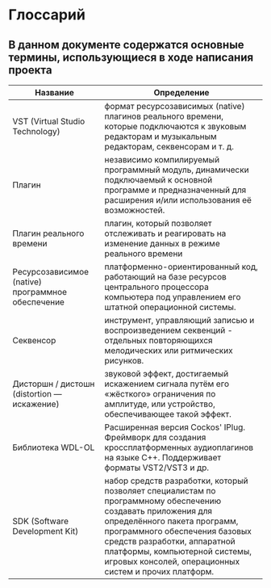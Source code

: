 # Глоссарий
## В данном документе содержатся основные термины, использующиеся в ходе написания проекта
|Название|Определение|
|--------|----------- |
|VST (Virtual Studio Technology)|формат ресурсозависимых (native) плагинов реального времени, которые подключаются к звуковым редакторам и музыкальным редакторам, секвенсорам и т. д. |
|Плагин|независимо компилируемый программный модуль, динамически подключаемый к основной программе и предназначенный для расширения и/или использования её возможностей.|
|Плагин реального времени|плагин, который позволяет отслеживать и реагировать на изменение данных в режиме реального времени|
|Ресурсозависимое (native) программное обеспечение|платформенно-ориентированный код, работающий на базе ресурсов центрального процессора компьютера под управлением его штатной операционной системы.|
|Секвенсор|инструмент, управляющий записью и воспроизведением секвенций - отдельных повторяющихся мелодических или ритмических рисунков.|
|Дисторшн / дистошн (distortion — искажение)|звуковой эффект, достигаемый искажением сигнала путём его «жёсткого» ограничения по амплитуде, или устройство, обеспечивающее такой эффект.|
|Библиотека WDL-OL|Расширенная версия Cockos' IPlug. Фреймворк для создания кроссплатформенных аудиоплагинов на языке С++. Поддерживает форматы VST2/VST3 и др.|
|SDK (Software Development Kit) |набор средств разработки, который позволяет специалистам по программному обеспечению создавать приложения для определённого пакета программ, программного обеспечения базовых средств разработки, аппаратной платформы, компьютерной системы, игровых консолей, операционных систем и прочих платформ.|
